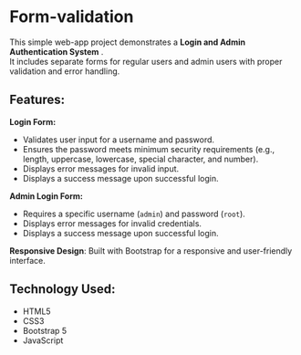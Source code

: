 # Form-validation
This simple web-app project demonstrates a **Login and Admin Authentication System** .<br> It includes separate forms for regular users and admin users with proper validation and error handling.<br>

## Features:<br>

**Login Form:**<br>
  - Validates user input for a username and password.<br>
  - Ensures the password meets minimum security requirements (e.g., length, uppercase, lowercase, special character, and number).<br>
  - Displays error messages for invalid input.<br>
  - Displays a success message upon successful login.<br>

 **Admin Login Form:**<br>
  - Requires a specific username (`admin`) and password (`root`).<br>
  - Displays error messages for invalid credentials.<br>
  - Displays a success message upon successful login.<br>

 **Responsive Design**: Built with Bootstrap for a responsive and user-friendly interface.<br>

## Technology Used:<br>
  - HTML5<br>
  - CSS3<br>
  - Bootstrap 5<br>
  - JavaScript
